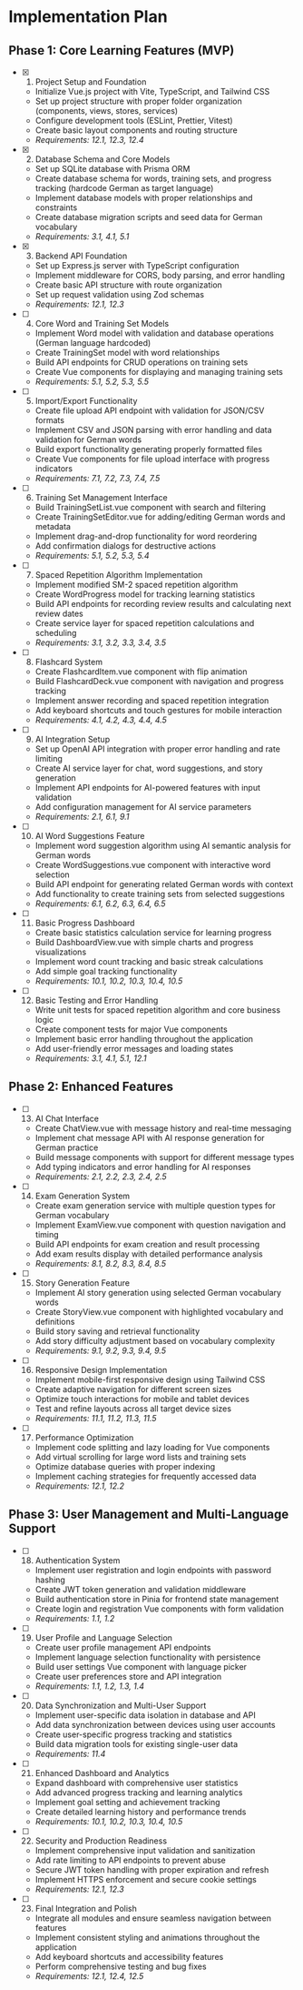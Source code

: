 # Implementation Plan

## Phase 1: Core Learning Features (MVP)

- [x] 1. Project Setup and Foundation
  - Initialize Vue.js project with Vite, TypeScript, and Tailwind CSS
  - Set up project structure with proper folder organization (components, views, stores, services)
  - Configure development tools (ESLint, Prettier, Vitest)
  - Create basic layout components and routing structure
  - _Requirements: 12.1, 12.3, 12.4_

- [x] 2. Database Schema and Core Models
  - Set up SQLite database with Prisma ORM
  - Create database schema for words, training sets, and progress tracking (hardcode German as target language)
  - Implement database models with proper relationships and constraints
  - Create database migration scripts and seed data for German vocabulary
  - _Requirements: 3.1, 4.1, 5.1_

- [x] 3. Backend API Foundation
  - Set up Express.js server with TypeScript configuration
  - Implement middleware for CORS, body parsing, and error handling
  - Create basic API structure with route organization
  - Set up request validation using Zod schemas
  - _Requirements: 12.1, 12.3_

- [ ] 4. Core Word and Training Set Models
  - Implement Word model with validation and database operations (German language hardcoded)
  - Create TrainingSet model with word relationships
  - Build API endpoints for CRUD operations on training sets
  - Create Vue components for displaying and managing training sets
  - _Requirements: 5.1, 5.2, 5.3, 5.5_

- [ ] 5. Import/Export Functionality
  - Create file upload API endpoint with validation for JSON/CSV formats
  - Implement CSV and JSON parsing with error handling and data validation for German words
  - Build export functionality generating properly formatted files
  - Create Vue components for file upload interface with progress indicators
  - _Requirements: 7.1, 7.2, 7.3, 7.4, 7.5_

- [ ] 6. Training Set Management Interface
  - Build TrainingSetList.vue component with search and filtering
  - Create TrainingSetEditor.vue for adding/editing German words and metadata
  - Implement drag-and-drop functionality for word reordering
  - Add confirmation dialogs for destructive actions
  - _Requirements: 5.1, 5.2, 5.3, 5.4_

- [ ] 7. Spaced Repetition Algorithm Implementation
  - Implement modified SM-2 spaced repetition algorithm
  - Create WordProgress model for tracking learning statistics
  - Build API endpoints for recording review results and calculating next review dates
  - Create service layer for spaced repetition calculations and scheduling
  - _Requirements: 3.1, 3.2, 3.3, 3.4, 3.5_

- [ ] 8. Flashcard System
  - Create FlashcardItem.vue component with flip animation
  - Build FlashcardDeck.vue component with navigation and progress tracking
  - Implement answer recording and spaced repetition integration
  - Add keyboard shortcuts and touch gestures for mobile interaction
  - _Requirements: 4.1, 4.2, 4.3, 4.4, 4.5_

- [ ] 9. AI Integration Setup
  - Set up OpenAI API integration with proper error handling and rate limiting
  - Create AI service layer for chat, word suggestions, and story generation
  - Implement API endpoints for AI-powered features with input validation
  - Add configuration management for AI service parameters
  - _Requirements: 2.1, 6.1, 9.1_

- [ ] 10. AI Word Suggestions Feature
  - Implement word suggestion algorithm using AI semantic analysis for German words
  - Create WordSuggestions.vue component with interactive word selection
  - Build API endpoint for generating related German words with context
  - Add functionality to create training sets from selected suggestions
  - _Requirements: 6.1, 6.2, 6.3, 6.4, 6.5_

- [ ] 11. Basic Progress Dashboard
  - Create basic statistics calculation service for learning progress
  - Build DashboardView.vue with simple charts and progress visualizations
  - Implement word count tracking and basic streak calculations
  - Add simple goal tracking functionality
  - _Requirements: 10.1, 10.2, 10.3, 10.4, 10.5_

- [ ] 12. Basic Testing and Error Handling
  - Write unit tests for spaced repetition algorithm and core business logic
  - Create component tests for major Vue components
  - Implement basic error handling throughout the application
  - Add user-friendly error messages and loading states
  - _Requirements: 3.1, 4.1, 5.1, 12.1_

## Phase 2: Enhanced Features

- [ ] 13. AI Chat Interface
  - Create ChatView.vue with message history and real-time messaging
  - Implement chat message API with AI response generation for German practice
  - Build message components with support for different message types
  - Add typing indicators and error handling for AI responses
  - _Requirements: 2.1, 2.2, 2.3, 2.4, 2.5_

- [ ] 14. Exam Generation System
  - Create exam generation service with multiple question types for German vocabulary
  - Implement ExamView.vue component with question navigation and timing
  - Build API endpoints for exam creation and result processing
  - Add exam results display with detailed performance analysis
  - _Requirements: 8.1, 8.2, 8.3, 8.4, 8.5_

- [ ] 15. Story Generation Feature
  - Implement AI story generation using selected German vocabulary words
  - Create StoryView.vue component with highlighted vocabulary and definitions
  - Build story saving and retrieval functionality
  - Add story difficulty adjustment based on vocabulary complexity
  - _Requirements: 9.1, 9.2, 9.3, 9.4, 9.5_

- [ ] 16. Responsive Design Implementation
  - Implement mobile-first responsive design using Tailwind CSS
  - Create adaptive navigation for different screen sizes
  - Optimize touch interactions for mobile and tablet devices
  - Test and refine layouts across all target device sizes
  - _Requirements: 11.1, 11.2, 11.3, 11.5_

- [ ] 17. Performance Optimization
  - Implement code splitting and lazy loading for Vue components
  - Add virtual scrolling for large word lists and training sets
  - Optimize database queries with proper indexing
  - Implement caching strategies for frequently accessed data
  - _Requirements: 12.1, 12.2_

## Phase 3: User Management and Multi-Language Support

- [ ] 18. Authentication System
  - Implement user registration and login endpoints with password hashing
  - Create JWT token generation and validation middleware
  - Build authentication store in Pinia for frontend state management
  - Create login and registration Vue components with form validation
  - _Requirements: 1.1, 1.2_

- [ ] 19. User Profile and Language Selection
  - Create user profile management API endpoints
  - Implement language selection functionality with persistence
  - Build user settings Vue component with language picker
  - Create user preferences store and API integration
  - _Requirements: 1.1, 1.2, 1.3, 1.4_

- [ ] 20. Data Synchronization and Multi-User Support
  - Implement user-specific data isolation in database and API
  - Add data synchronization between devices using user accounts
  - Create user-specific progress tracking and statistics
  - Build data migration tools for existing single-user data
  - _Requirements: 11.4_

- [ ] 21. Enhanced Dashboard and Analytics
  - Expand dashboard with comprehensive user statistics
  - Add advanced progress tracking and learning analytics
  - Implement goal setting and achievement tracking
  - Create detailed learning history and performance trends
  - _Requirements: 10.1, 10.2, 10.3, 10.4, 10.5_

- [ ] 22. Security and Production Readiness
  - Implement comprehensive input validation and sanitization
  - Add rate limiting to API endpoints to prevent abuse
  - Secure JWT token handling with proper expiration and refresh
  - Implement HTTPS enforcement and secure cookie settings
  - _Requirements: 12.1, 12.3_

- [ ] 23. Final Integration and Polish
  - Integrate all modules and ensure seamless navigation between features
  - Implement consistent styling and animations throughout the application
  - Add keyboard shortcuts and accessibility features
  - Perform comprehensive testing and bug fixes
  - _Requirements: 12.1, 12.4, 12.5_
